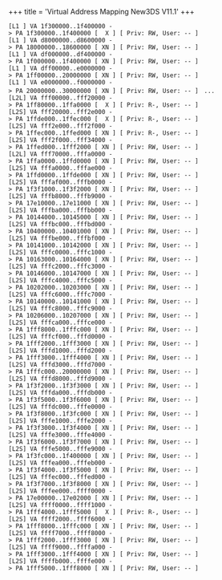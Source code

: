 +++
title = 'Virtual Address Mapping New3DS V11.1'
+++

`[L1 ] VA 1f300000..1f400000 -> PA 1f300000..1f400000 [  X ] [ Priv: RW, User: -- ]`
`[L1 ] VA d8000000..d8600000 -> PA 18000000..18600000 [ XN ] [ Priv: RW, User: -- ]`
`[L1 ] VA df000000..df400000 -> PA 1f000000..1f400000 [ XN ] [ Priv: RW, User: -- ]`
`[L1 ] VA dff00000..e0000000 -> PA 1ff00000..20000000 [ XN ] [ Priv: RW, User: -- ]`
`[L1 ] VA e0000000..f0000000 -> PA 20000000..30000000 [ XN ] [ Priv: RW, User: -- ]`
` ...`
`[L2L] VA fff00000..fff20000 -> PA 1ff80000..1ffa0000 [  X ] [ Priv: R-, User: -- ]`
`[L2S] VA fff20000..fff2e000 -> PA 1ffde000..1ffec000 [  X ] [ Priv: R-, User: -- ]`
`[L2S] VA fff2e000..fff2f000 -> PA 1ffec000..1ffed000 [ XN ] [ Priv: R-, User: -- ]`
`[L2S] VA fff2f000..fff34000 -> PA 1ffed000..1fff2000 [ XN ] [ Priv: RW, User: -- ]`
`[L2L] VA fff70000..fffa0000 -> PA 1ffa0000..1ffd0000 [ XN ] [ Priv: RW, User: -- ]`
`[L2S] VA fffa0000..fffae000 -> PA 1ffd0000..1ffde000 [ XN ] [ Priv: RW, User: -- ]`
`[L2S] VA fffaf000..fffb0000 -> PA 1f3f1000..1f3f2000 [ XN ] [ Priv: RW, User: -- ]`
`[L2S] VA fffb8000..fffb9000 -> PA 17e10000..17e11000 [ XN ] [ Priv: RW, User: -- ]`
`[L2S] VA fffba000..fffbb000 -> PA 10144000..10145000 [ XN ] [ Priv: RW, User: -- ]`
`[L2S] VA fffbc000..fffbd000 -> PA 10400000..10401000 [ XN ] [ Priv: RW, User: -- ]`
`[L2S] VA fffbe000..fffbf000 -> PA 10141000..10142000 [ XN ] [ Priv: RW, User: -- ]`
`[L2S] VA fffc0000..fffc1000 -> PA 10163000..10164000 [ XN ] [ Priv: RW, User: -- ]`
`[L2S] VA fffc2000..fffc3000 -> PA 10146000..10147000 [ XN ] [ Priv: RW, User: -- ]`
`[L2S] VA fffc4000..fffc5000 -> PA 10202000..10203000 [ XN ] [ Priv: RW, User: -- ]`
`[L2S] VA fffc6000..fffc7000 -> PA 10140000..10141000 [ XN ] [ Priv: RW, User: -- ]`
`[L2S] VA fffc8000..fffc9000 -> PA 10206000..10207000 [ XN ] [ Priv: RW, User: -- ]`
`[L2S] VA fffca000..fffce000 -> PA 1fff8000..1fffc000 [ XN ] [ Priv: RW, User: -- ]`
`[L2S] VA fffcf000..fffd0000 -> PA 1fff2000..1fff3000 [ XN ] [ Priv: RW, User: -- ]`
`[L2S] VA fffd1000..fffd2000 -> PA 1fff3000..1fff4000 [ XN ] [ Priv: RW, User: -- ]`
`[L2S] VA fffd3000..fffd7000 -> PA 1fffc000..20000000 [ XN ] [ Priv: RW, User: -- ]`
`[L2S] VA fffd8000..fffd9000 -> PA 1f3f2000..1f3f3000 [ XN ] [ Priv: RW, User: -- ]`
`[L2S] VA fffda000..fffdb000 -> PA 1f3f5000..1f3f6000 [ XN ] [ Priv: RW, User: -- ]`
`[L2S] VA fffdc000..fffe0000 -> PA 1f3f8000..1f3fc000 [ XN ] [ Priv: RW, User: -- ]`
`[L2S] VA fffe1000..fffe2000 -> PA 1f3f3000..1f3f4000 [ XN ] [ Priv: RW, User: -- ]`
`[L2S] VA fffe3000..fffe4000 -> PA 1f3f6000..1f3f7000 [ XN ] [ Priv: RW, User: -- ]`
`[L2S] VA fffe5000..fffe9000 -> PA 1f3fc000..1f400000 [ XN ] [ Priv: RW, User: -- ]`
`[L2S] VA fffea000..fffeb000 -> PA 1f3f4000..1f3f5000 [ XN ] [ Priv: RW, User: -- ]`
`[L2S] VA fffec000..fffed000 -> PA 1f3f7000..1f3f8000 [ XN ] [ Priv: RW, User: -- ]`
`[L2S] VA fffee000..ffff0000 -> PA 17e00000..17e02000 [ XN ] [ Priv: RW, User: -- ]`
`[L2S] VA ffff0000..ffff1000 -> PA 1fff4000..1fff5000 [  X ] [ Priv: R-, User: -- ]`
`[L2S] VA ffff2000..ffff6000 -> PA 1fff8000..1fffc000 [ XN ] [ Priv: RW, User: -- ]`
`[L2S] VA ffff7000..ffff8000 -> PA 1fff2000..1fff3000 [ XN ] [ Priv: RW, User: -- ]`
`[L2S] VA ffff9000..ffffa000 -> PA 1fff3000..1fff4000 [ XN ] [ Priv: RW, User: -- ]`
`[L2S] VA ffffb000..ffffe000 -> PA 1fff5000..1fff8000 [ XN ] [ Priv: RW, User: -- ]`